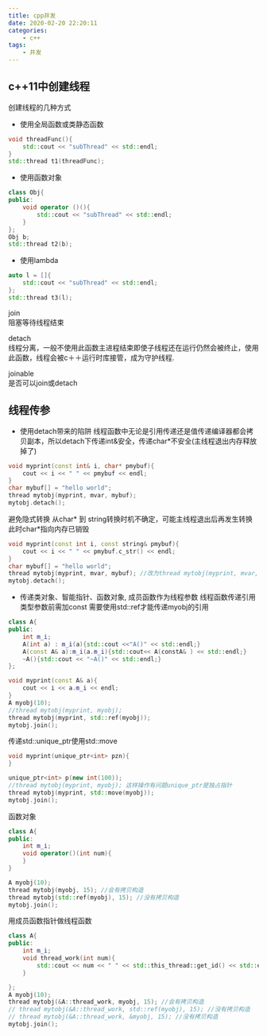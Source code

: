 ```yaml
---
title: cpp并发
date: 2020-02-20 22:20:11
categories:
    - c++
tags:
    - 并发
---
```


<!-- more -->
## c++11中创建线程

创建线程的几种方式
* 使用全局函数或类静态函数
```cpp
void threadFunc(){
    std::cout << "subThread" << std::endl;
}
std::thread t1(threadFunc);
```
* 使用函数对象
```cpp
class Obj{
public:
    void operator ()(){
        std::cout << "subThread" << std::endl;
    }
};
Obj b;
std::thread t2(b);
```
* 使用lambda
```cpp
auto l = []{
    std::cout << "subThread" << std::endl;
};
std::thread t3(l);
```
join  
阻塞等待线程结束

detach  
线程分离，一般不使用此函数主进程结束即使子线程还在运行仍然会被终止，使用此函数，线程会被c＋＋运行时库接管，成为守护线程.


joinable  
是否可以join或detach

## 线程传参
* 使用detach带来的陷阱
线程函数中无论是引用传递还是值传递编译器都会拷贝副本，所以detach下传递int&安全，传递char*不安全(主线程退出内存释放掉了)
```cpp
void myprint(const int& i, char* pmybuf){
    cout << i << " " << pmybuf << endl;
}
char mybuf[] = "hello world";
thread mytobj(myprint, mvar, mybuf);
mytobj.detach();
```

避免隐式转换
从char* 到 string转换时机不确定，可能主线程退出后再发生转换此时char*指向内存已销毁
```cpp
void myprint(const int i, const string& pmybuf){
    cout << i << " " << pmybuf.c_str() << endl;
}
char mybuf[] = "hello world"; 
thread mytobj(myprint, mvar, mybuf); //改为thread mytobj(myprint, mvar, string(mybuf))可以看到内存拷贝发生在主线程退出前
mytobj.detach();

```
* 传递类对象、智能指针、函数对象, 成员函数作为线程参数 
线程函数传递引用类型参数前需加const 
需要使用std::ref才能传递myobj的引用 
```cpp
class A{
public:    
    int m_i;
    A(int a) : m_i(a){std::cout <<"A()" << std::endl;}
    A(const A& a):m_i(a.m_i){std::cout<< A(constA& ) << std::endl;}
    ~A(){std::cout << "~A()" << std::endl;}
};

void myprint(const A& a){
    cout << i << a.m_i << endl;
}
A myobj(10);
//thread mytobj(myprint, myobj); 
thread mytobj(myprint, std::ref(myobj)); 
mytobj.join();

```

传递std::unique_ptr使用std::move

```cpp
void myprint(unique_ptr<int> pzn){
}

unique_ptr<int> p(new int(100));
//thread mytobj(myprint, myobj); 这样操作有问题unique_ptr是独占指针 
thread mytobj(myprint, std::move(myobj)); 
mytobj.join();

```
函数对象
```cpp
class A{
public:    
    int m_i;
    void operator()(int num){
    }
}

A myobj(10);
thread mytobj(myobj, 15); //会有拷贝构造
thread mytobj(std::ref(myobj), 15); //没有拷贝构造
mytobj.join();
```

用成员函数指针做线程函数
```cpp
class A{
public:    
    int m_i;
    void thread_work(int num){
        std::cout << num << " " << std::this_thread::get_id() << std::endl;
    }

};
A myobj(10);
thread mytobj(&A::thread_work, myobj, 15); //会有拷贝构造
// thread mytobj(&A::thread_work, std::ref(myobj), 15); //没有拷贝构造
// thread mytobj(&A::thread_work, &myobj, 15); //没有拷贝构造
mytobj.join();

```


 






